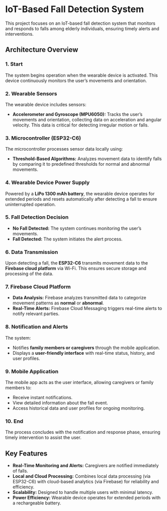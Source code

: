 # IoT-Based Fall Detection System

This project focuses on an IoT-based fall detection system that monitors and responds to falls among elderly individuals, ensuring timely alerts and interventions.

## Architecture Overview

### 1. Start
The system begins operation when the wearable device is activated. This device continuously monitors the user’s movements and orientation.

### 2. Wearable Sensors
The wearable device includes sensors:
- **Accelerometer and Gyroscope (MPU6050):** Tracks the user’s movements and orientation, collecting data on acceleration and angular velocity. This data is critical for detecting irregular motion or falls.

### 3. Microcontroller (ESP32-C6)
The microcontroller processes sensor data locally using:
- **Threshold-Based Algorithms:** Analyzes movement data to identify falls by comparing it to predefined thresholds for normal and abnormal movements.

### 4. Wearable Device Power Supply
Powered by a **LiPo 1300 mAh battery**, the wearable device operates for extended periods and resets automatically after detecting a fall to ensure uninterrupted operation.

### 5. Fall Detection Decision
- **No Fall Detected:** The system continues monitoring the user’s movements.
- **Fall Detected:** The system initiates the alert process.

### 6. Data Transmission
Upon detecting a fall, the **ESP32-C6** transmits movement data to the **Firebase cloud platform** via Wi-Fi. This ensures secure storage and processing of the data.

### 7. Firebase Cloud Platform
- **Data Analysis:** Firebase analyzes transmitted data to categorize movement patterns as **normal** or **abnormal**.
- **Real-Time Alerts:** Firebase Cloud Messaging triggers real-time alerts to notify relevant parties.

### 8. Notification and Alerts
The system:
- Notifies **family members or caregivers** through the mobile application.
- Displays a **user-friendly interface** with real-time status, history, and user profiles.

### 9. Mobile Application
The mobile app acts as the user interface, allowing caregivers or family members to:
- Receive instant notifications.
- View detailed information about the fall event.
- Access historical data and user profiles for ongoing monitoring.

### 10. End
The process concludes with the notification and response phase, ensuring timely intervention to assist the user.

## Key Features
- **Real-Time Monitoring and Alerts:** Caregivers are notified immediately of falls.
- **Local and Cloud Processing:** Combines local data processing (via ESP32-C6) with cloud-based analytics (via Firebase) for reliability and efficiency.
- **Scalability:** Designed to handle multiple users with minimal latency.
- **Power Efficiency:** Wearable device operates for extended periods with a rechargeable battery.

